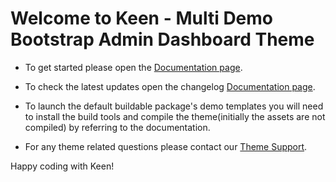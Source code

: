 # Welcome to Keen - Multi Demo Bootstrap Admin Dashboard Theme

- To get started please open the [Documentation page](//keenthemes.com/keen/?page=docs).

- To check the latest updates open the changelog [Documentation page](//keenthemes.com/keen/?page=changelog).

- To launch the default buildable package's demo templates you will need to install the build tools
  and compile the theme(initially the assets are not compiled) by referring to the documentation.

- For any theme related questions please contact our [Theme Support](//keenthemes.com/support/).

Happy coding with Keen!
